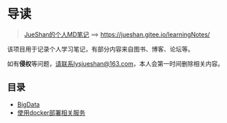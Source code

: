 #  导读

> [JueShan的个人MD笔记](https://jueshan.gitee.io/learningNotes/) ==> https://jueshan.gitee.io/learningNotes/

该项目用于记录个人学习笔记，有部分内容来自图书、博客、论坛等。

如有**侵权**等问题，请联系lysjueshan@163.com，本人会第一时间删除相关内容。

## 目录

* [BigData](https://jueshan.gitee.io/learningNotes/#/study/BigData/README.md)
* [使用docker部署相关服务](https://jueshan.gitee.io/learningNotes/#/study/OLAP/使用docker部署相关服务.md)
